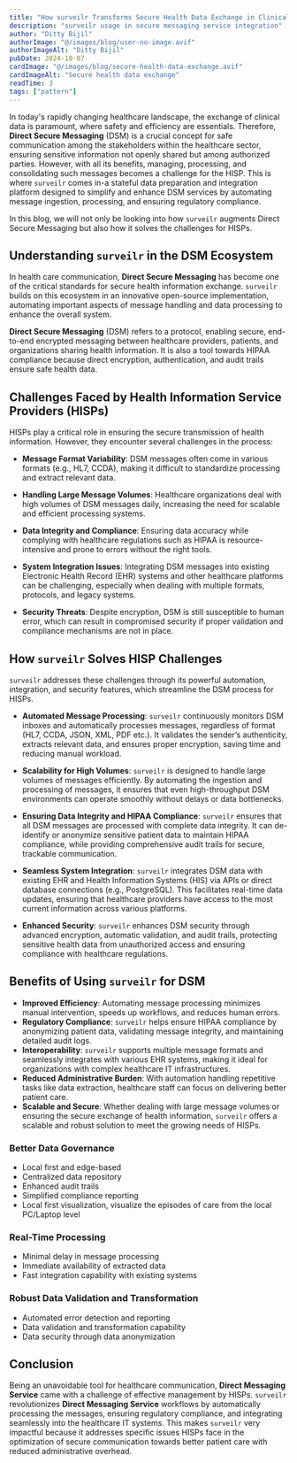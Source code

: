 ```yaml
---
title: "How surveilr Transforms Secure Health Data Exchange in Clinical Workflows"
description: "surveilr usage in secure messaging service integration"
author: "Ditty Bijil"
authorImage: "@/images/blog/user-no-image.avif"
authorImageAlt: "Ditty Bijil"
pubDate: 2024-10-07
cardImage: "@/images/blog/secure-health-data-exchange.avif"
cardImageAlt: "Secure health data exchange"
readTime: 3
tags: ["pattern"]
---
```


<!-- ## How `surveilr` Transforms Secure Health Data Exchange in Clinical Workflows -->

<!-- ![direct-messaging-service](../../../images/blog/secure-health-data-exchange.avif) -->

In today's rapidly changing healthcare landscape, the exchange of clinical data is paramount, where safety and efficiency are essentials. Therefore, **Direct Secure Messaging** (DSM) is a crucial concept for safe communication among the stakeholders within the healthcare sector, ensuring sensitive information not openly shared but among authorized parties. However, with all its benefits, managing, processing, and consolidating such messages becomes a challenge for the HISP. This is where `surveilr` comes in-a stateful data preparation and integration platform designed to simplify and enhance DSM services by automating message ingestion, processing, and ensuring regulatory compliance.

In this blog, we will not only be looking into how `surveilr` augments Direct Secure Messaging but also how it solves the challenges for HISPs.

## Understanding `surveilr` in the DSM Ecosystem

In health care communication, **Direct Secure Messaging** has become one of the critical standards for secure health information exchange. `surveilr` builds on this ecosystem in an innovative open-source implementation, automating important aspects of message handling and data processing to enhance the overall system.

**Direct Secure Messaging** (DSM) refers to a protocol, enabling secure, end-to-end encrypted messaging between healthcare providers, patients, and organizations sharing health information. It is also a tool towards HIPAA compliance because direct encryption, authentication, and audit trails ensure safe health data.

## Challenges Faced by Health Information Service Providers (HISPs)

HISPs play a critical role in ensuring the secure transmission of health information. However, they encounter several challenges in the process:

- **Message Format Variability**:
  DSM messages often come in various formats (e.g., HL7, CCDA), making it difficult to standardize processing and extract relevant data.

- **Handling Large Message Volumes**:
  Healthcare organizations deal with high volumes of DSM messages daily, increasing the need for scalable and efficient processing systems.

- **Data Integrity and Compliance**:
  Ensuring data accuracy while complying with healthcare regulations such as HIPAA is resource-intensive and prone to errors without the right tools.

- **System Integration Issues**:
  Integrating DSM messages into existing Electronic Health Record (EHR) systems and other healthcare platforms can be challenging, especially when dealing with multiple formats, protocols, and legacy systems.

- **Security Threats**:
  Despite encryption, DSM is still susceptible to human error, which can result in compromised security if proper validation and compliance mechanisms are not in place.

## How `surveilr` Solves HISP Challenges

`surveilr` addresses these challenges through its powerful automation, integration, and security features, which streamline the DSM process for HISPs.

- **Automated Message Processing**:
  `surveilr` continuously monitors DSM inboxes and automatically processes messages, regardless of format (HL7, CCDA, JSON, XML, PDF etc.). It validates the sender’s authenticity, extracts relevant data, and ensures proper encryption, saving time and reducing manual workload.

- **Scalability for High Volumes**:
  `surveilr` is designed to handle large volumes of messages efficiently. By automating the ingestion and processing of messages, it ensures that even high-throughput DSM environments can operate smoothly without delays or data bottlenecks.

- **Ensuring Data Integrity and HIPAA Compliance**:
  `surveilr` ensures that all DSM messages are processed with complete data integrity. It can de-identify or anonymize sensitive patient data to maintain HIPAA compliance, while providing comprehensive audit trails for secure, trackable communication.

- **Seamless System Integration**:
  `surveilr` integrates DSM data with existing EHR and Health Information Systems (HIS) via APIs or direct database connections (e.g., PostgreSQL). This facilitates real-time data updates, ensuring that healthcare providers have access to the most current information across various platforms.

- **Enhanced Security**:
  `surveilr` enhances DSM security through advanced encryption, automatic validation, and audit trails, protecting sensitive health data from unauthorized access and ensuring compliance with healthcare regulations.

## Benefits of Using `surveilr` for DSM

- **Improved Efficiency**: Automating message processing minimizes manual intervention, speeds up workflows, and reduces human errors.
- **Regulatory Compliance**: `surveilr` helps ensure HIPAA compliance by anonymizing patient data, validating message integrity, and maintaining detailed audit logs.
- **Interoperability**: `surveilr` supports multiple message formats and seamlessly integrates with various EHR systems, making it ideal for organizations with complex healthcare IT infrastructures.
- **Reduced Administrative Burden**: With automation handling repetitive tasks like data extraction, healthcare staff can focus on delivering better patient care.
- **Scalable and Secure**: Whether dealing with large message volumes or ensuring the secure exchange of health information, `surveilr` offers a scalable and robust solution to meet the growing needs of HISPs.

### Better Data Governance

- Local first and edge-based
- Centralized data repository
- Enhanced audit trails
- Simplified compliance reporting
- Local first visualization, visualize the episodes of care from the local PC/Laptop level

### Real-Time Processing

- Minimal delay in message processing
- Immediate availability of extracted data
- Fast integration capability with existing systems

### Robust Data Validation and Transformation

- Automated error detection and reporting
- Data validation and transformation capability
- Data security through data anonymization

## Conclusion

Being an unavoidable tool for healthcare communication, **Direct Messaging Service** came with a challenge of effective management by HISPs. `surveilr` revolutionizes **Direct Messaging Service** workflows by automatically processing the messages, ensuring regulatory compliance, and integrating seamlessly into the healthcare IT systems. This makes `surveilr` very impactful because it addresses specific issues HISPs face in the optimization of secure communication towards better patient care with reduced administrative overhead.
